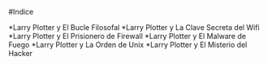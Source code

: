 #Indice 

*Larry Plotter y El Bucle Filosofal
*Larry Plotter y La Clave Secreta del Wifi
*Larry Plotter y El Prisionero de Firewall
*Larry Plotter y El Malware de Fuego
*Larry Plotter y La Orden de Unix
*Larry Plotter y El Misterio del Hacker
